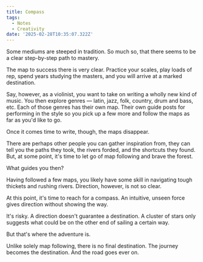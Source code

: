 ```yaml
---
title: Compass
tags:
  - Notes
  - Creativity
date: '2025-02-28T10:35:07.322Z'
---
```


Some mediums are steeped in tradition. So much so, that there seems to be a clear step-by-step path to mastery.

The map to success there is very clear. Practice your scales, play loads of rep, spend years studying the masters, and you will arrive at a marked destination.

Say, however, as a violinist, you want to take on writing a wholly new kind of music. You then explore genres — latin, jazz, folk, country, drum and bass, etc. Each of those genres has their own map. Their own guide posts for performing in the style so you pick up a few more and follow the maps as far as you'd like to go.

Once it comes time to write, though, the maps disappear.

There are perhaps other people you can gather inspiration from, they can tell you the paths they took, the rivers forded, and the shortcuts they found. But, at some point, it's time to let go of map following and brave the forest.

What guides you then?

Having followed a few maps, you likely have some skill in navigating tough thickets and rushing rivers. Direction, however, is not so clear.

At this point, it's time to reach for a compass. An intuitive, unseen force gives direction without showing the way.

It's risky. A direction doesn't guarantee a destination. A cluster of stars only suggests what could be on the other end of sailing a certain way.

But that's where the adventure is.

Unlike solely map following, there is no final destination. The journey becomes the destination. And the road goes ever on.
